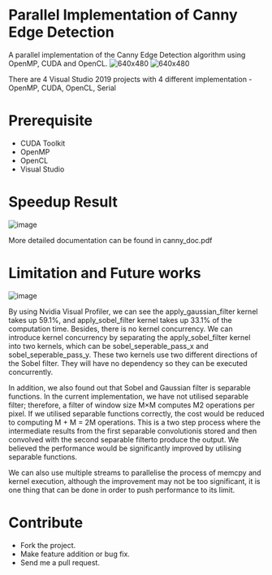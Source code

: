 # Parallel Implementation of Canny Edge Detection
A parallel implementation of the Canny Edge Detection algorithm using OpenMP, CUDA and OpenCL.
![640x480](https://user-images.githubusercontent.com/65856165/113412513-10991e80-93eb-11eb-83cc-acfc07fcbec4.jpg)
![640x480](https://user-images.githubusercontent.com/65856165/113412526-155dd280-93eb-11eb-9eda-44f9c56b0101.jpg)

There are 4 Visual Studio 2019 projects with 4 different implementation - OpenMP, CUDA, OpenCL, Serial

# Prerequisite

* CUDA Toolkit 
* OpenMP
* OpenCL
* Visual Studio


# Speedup Result
![image](https://user-images.githubusercontent.com/65856165/113412122-10e4ea00-93ea-11eb-83ab-eccb4a3f4c59.png)

More detailed documentation can be found in canny_doc.pdf

# Limitation and Future works
![image](https://user-images.githubusercontent.com/65856165/113412614-4fc76f80-93eb-11eb-8770-a4386df2fae2.png)

By using Nvidia Visual Profiler, we can see the apply_gaussian_filter kernel takes up 59.1%, and apply_sobel_filter kernel takes up 33.1% of the computation time. Besides, there is no kernel concurrency. We can introduce kernel concurrency by separating the apply_sobel_filter kernel into two kernels, which can be sobel_seperable_pass_x and sobel_seperable_pass_y. These two kernels use two different directions of the Sobel filter. They will have no dependency so they can be executed concurrently. 

In addition, we also found out that Sobel and Gaussian filter is separable functions. In the current implementation, we have not utilised separable filter; therefore, a filter of window size M×M computes M2 operations per pixel. If we utilised separable functions correctly, the cost would be reduced to computing M + M = 2M operations. This is a two step process where the intermediate results from the first separable convolutionis stored and then convolved with the second separable filterto produce the output. We believed the performance would be significantly improved by utilising separable functions.

We can also use multiple streams to parallelise the process of memcpy and kernel execution, although the improvement may not be too significant, it is one thing that can be done in order to push performance to its limit.

# Contribute
* Fork the project.
* Make feature addition or bug fix.
* Send me a pull request.

